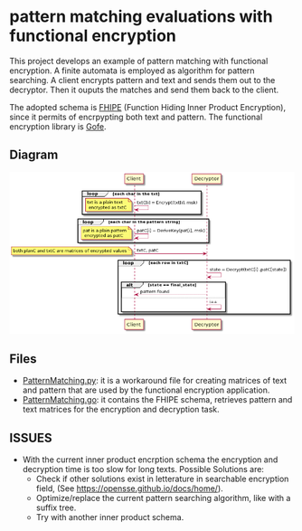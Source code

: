 # pattern matching evaluations with functional encryption

This project develops an example of pattern matching with functional encryption. A finite automata is employed as algorithm for pattern searching.
A client encrypts pattern and text and sends them out to the decryptor. Then it ouputs the matches and send them back to the client.

The adopted schema is [FHIPE](https://eprint.iacr.org/2016/440.pdf) (Function Hiding Inner Product Encryption), since it permits of encrpypting both text and pattern. 
The functional encryption library is [Gofe](https://github.com/fentec-project/gofe).


## Diagram

![](./pattern_matching.png) 

## Files
- [PatternMatching.py](./PatternMatching.py): it is a workaround file for creating matrices of text and pattern that are used by the functional encryption application. 
- [PatternMatching.go](./PatternMatching.go): it contains the FHIPE schema, retrieves pattern and text matrices for the encryption and decryption task.   

## ISSUES
* With the current inner product encrption schema the encryption and decryption time is too slow for long texts. Possible Solutions are: 
  * Check if other solutions exist in letterature in searchable encryption field, (See https://opensse.github.io/docs/home/).
  * Optimize/replace the current pattern searching algorithm, like with a suffix tree. 
  * Try with another inner product schema.  


